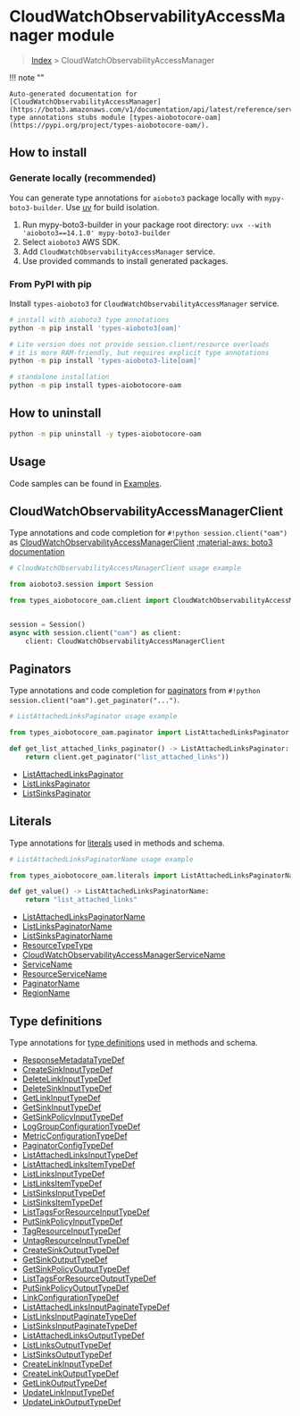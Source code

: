 # CloudWatchObservabilityAccessManager module

> [Index](../README.md) > CloudWatchObservabilityAccessManager


!!! note ""

    Auto-generated documentation for [CloudWatchObservabilityAccessManager](https://boto3.amazonaws.com/v1/documentation/api/latest/reference/services/oam.html#cloudwatchobservabilityaccessmanager)
    type annotations stubs module [types-aiobotocore-oam](https://pypi.org/project/types-aiobotocore-oam/).

## How to install

### Generate locally (recommended)

You can generate type annotations for `aioboto3` package locally with `mypy-boto3-builder`.
Use [uv](https://docs.astral.sh/uv/getting-started/installation/) for build isolation.

1. Run mypy-boto3-builder in your package root directory: `uvx --with 'aioboto3==14.1.0' mypy-boto3-builder`
1. Select `aioboto3` AWS SDK.
1. Add `CloudWatchObservabilityAccessManager` service.
1. Use provided commands to install generated packages.



### From PyPI with pip

Install `types-aioboto3` for `CloudWatchObservabilityAccessManager` service.

```bash
# install with aioboto3 type annotations
python -m pip install 'types-aioboto3[oam]'

# Lite version does not provide session.client/resource overloads
# it is more RAM-friendly, but requires explicit type annotations
python -m pip install 'types-aioboto3-lite[oam]'

# standalone installation
python -m pip install types-aiobotocore-oam
```



## How to uninstall

```bash
python -m pip uninstall -y types-aiobotocore-oam
```

## Usage

Code samples can be found in [Examples](./usage.md).

## CloudWatchObservabilityAccessManagerClient

Type annotations and code completion for  `#!python session.client("oam")` as [CloudWatchObservabilityAccessManagerClient](./client.md)
[:material-aws: boto3 documentation](https://boto3.amazonaws.com/v1/documentation/api/latest/reference/services/oam.html#CloudWatchObservabilityAccessManager.Client)

```python
# CloudWatchObservabilityAccessManagerClient usage example

from aioboto3.session import Session

from types_aiobotocore_oam.client import CloudWatchObservabilityAccessManagerClient


session = Session()
async with session.client("oam") as client:
    client: CloudWatchObservabilityAccessManagerClient
```


## Paginators

Type annotations and code completion for
[paginators](./paginators.md)
from `#!python session.client("oam").get_paginator("...")`.

```python
# ListAttachedLinksPaginator usage example

from types_aiobotocore_oam.paginator import ListAttachedLinksPaginator

def get_list_attached_links_paginator() -> ListAttachedLinksPaginator:
    return client.get_paginator("list_attached_links"))
```

- [ListAttachedLinksPaginator](./paginators.md#listattachedlinkspaginator)
- [ListLinksPaginator](./paginators.md#listlinkspaginator)
- [ListSinksPaginator](./paginators.md#listsinkspaginator)








## Literals

Type annotations for [literals](./literals.md) used in methods and schema.

```python
# ListAttachedLinksPaginatorName usage example

from types_aiobotocore_oam.literals import ListAttachedLinksPaginatorName

def get_value() -> ListAttachedLinksPaginatorName:
    return "list_attached_links"
```

- [ListAttachedLinksPaginatorName](./literals.md#listattachedlinkspaginatorname)
- [ListLinksPaginatorName](./literals.md#listlinkspaginatorname)
- [ListSinksPaginatorName](./literals.md#listsinkspaginatorname)
- [ResourceTypeType](./literals.md#resourcetypetype)
- [CloudWatchObservabilityAccessManagerServiceName](./literals.md#cloudwatchobservabilityaccessmanagerservicename)
- [ServiceName](./literals.md#servicename)
- [ResourceServiceName](./literals.md#resourceservicename)
- [PaginatorName](./literals.md#paginatorname)
- [RegionName](./literals.md#regionname)




## Type definitions

Type annotations for [type definitions](./type_defs.md) used in methods and schema.

- [ResponseMetadataTypeDef](./type_defs.md#responsemetadatatypedef)
- [CreateSinkInputTypeDef](./type_defs.md#createsinkinputtypedef)
- [DeleteLinkInputTypeDef](./type_defs.md#deletelinkinputtypedef)
- [DeleteSinkInputTypeDef](./type_defs.md#deletesinkinputtypedef)
- [GetLinkInputTypeDef](./type_defs.md#getlinkinputtypedef)
- [GetSinkInputTypeDef](./type_defs.md#getsinkinputtypedef)
- [GetSinkPolicyInputTypeDef](./type_defs.md#getsinkpolicyinputtypedef)
- [LogGroupConfigurationTypeDef](./type_defs.md#loggroupconfigurationtypedef)
- [MetricConfigurationTypeDef](./type_defs.md#metricconfigurationtypedef)
- [PaginatorConfigTypeDef](./type_defs.md#paginatorconfigtypedef)
- [ListAttachedLinksInputTypeDef](./type_defs.md#listattachedlinksinputtypedef)
- [ListAttachedLinksItemTypeDef](./type_defs.md#listattachedlinksitemtypedef)
- [ListLinksInputTypeDef](./type_defs.md#listlinksinputtypedef)
- [ListLinksItemTypeDef](./type_defs.md#listlinksitemtypedef)
- [ListSinksInputTypeDef](./type_defs.md#listsinksinputtypedef)
- [ListSinksItemTypeDef](./type_defs.md#listsinksitemtypedef)
- [ListTagsForResourceInputTypeDef](./type_defs.md#listtagsforresourceinputtypedef)
- [PutSinkPolicyInputTypeDef](./type_defs.md#putsinkpolicyinputtypedef)
- [TagResourceInputTypeDef](./type_defs.md#tagresourceinputtypedef)
- [UntagResourceInputTypeDef](./type_defs.md#untagresourceinputtypedef)
- [CreateSinkOutputTypeDef](./type_defs.md#createsinkoutputtypedef)
- [GetSinkOutputTypeDef](./type_defs.md#getsinkoutputtypedef)
- [GetSinkPolicyOutputTypeDef](./type_defs.md#getsinkpolicyoutputtypedef)
- [ListTagsForResourceOutputTypeDef](./type_defs.md#listtagsforresourceoutputtypedef)
- [PutSinkPolicyOutputTypeDef](./type_defs.md#putsinkpolicyoutputtypedef)
- [LinkConfigurationTypeDef](./type_defs.md#linkconfigurationtypedef)
- [ListAttachedLinksInputPaginateTypeDef](./type_defs.md#listattachedlinksinputpaginatetypedef)
- [ListLinksInputPaginateTypeDef](./type_defs.md#listlinksinputpaginatetypedef)
- [ListSinksInputPaginateTypeDef](./type_defs.md#listsinksinputpaginatetypedef)
- [ListAttachedLinksOutputTypeDef](./type_defs.md#listattachedlinksoutputtypedef)
- [ListLinksOutputTypeDef](./type_defs.md#listlinksoutputtypedef)
- [ListSinksOutputTypeDef](./type_defs.md#listsinksoutputtypedef)
- [CreateLinkInputTypeDef](./type_defs.md#createlinkinputtypedef)
- [CreateLinkOutputTypeDef](./type_defs.md#createlinkoutputtypedef)
- [GetLinkOutputTypeDef](./type_defs.md#getlinkoutputtypedef)
- [UpdateLinkInputTypeDef](./type_defs.md#updatelinkinputtypedef)
- [UpdateLinkOutputTypeDef](./type_defs.md#updatelinkoutputtypedef)

